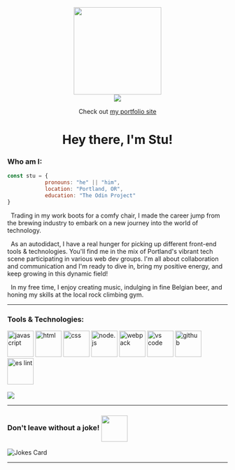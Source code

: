 <div align="center">
            <img src="https://media.giphy.com/media/v1.Y2lkPTc5MGI3NjExcTh5MmFramZnb2w3MGZ0bXgwbDExd3R5bmk5cGhtN2p3N3c4dW1raSZlcD12MV9pbnRlcm5hbF9naWZfYnlfaWQmY3Q9cw/5eLDrEaRGHegx2FeF2/giphy.gif" width="200px"/>
            <div>
                        <a href="https://www.linkedin.com/in/stu-macleod/">
                                    <img src="https://img.shields.io/badge/LinkedIn-blue?logo=linkedin&logoColor=white&style=for-the-badge">
                        </a>
                        <br>
                        <p>Check out <a href="https://stuvascript.github.io/portfolio/">my portfolio site</a></p>
            </div>
</div>
<div align="center">
           <h1>Hey there, I'm Stu!</h1>
     
 </div>

### Who am I:

```javascript
const stu = {
            pronouns: "he" || "him",
            location: "Portland, OR",
            education: "The Odin Project"
}
```

&nbsp;&nbsp;Trading in my work boots for a comfy chair, I made the career jump from the brewing industry to embark on a new journey into the world of technology.

&nbsp;&nbsp;As an autodidact, I have a real hunger for picking up different front-end tools & technologies. You'll find me in the mix of Portland's vibrant tech scene participating in various web dev groups. I'm all about collaboration and communication and I'm ready to dive in, bring my positive energy, and keep growing in this dynamic field! 

&nbsp;&nbsp;In my free time, I enjoy creating music, indulging in fine Belgian beer, and honing my skills at the local rock climbing gym.

---

### Tools & Technologies:

<div>
            <img src="https://cdn.jsdelivr.net/gh/devicons/devicon/icons/javascript/javascript-original.svg" title="JavaScript" alt="javascript" width="60px"/>
            <img src="https://cdn.jsdelivr.net/gh/devicons/devicon/icons/html5/html5-original-wordmark.svg" title="HTML" alt="html" width="60px"/>
            <img src="https://cdn.jsdelivr.net/gh/devicons/devicon/icons/css3/css3-original-wordmark.svg" title="CSS" alt="css" width="60px"/>
            <img src="https://cdn.jsdelivr.net/gh/devicons/devicon/icons/nodejs/nodejs-original.svg" title="node.js" alt="node.js" width="60px"/>
            <img src="https://cdn.jsdelivr.net/gh/devicons/devicon/icons/webpack/webpack-original.svg" title="Webpack" alt="webpack" width="60px"/>
            <img src="https://cdn.jsdelivr.net/gh/devicons/devicon/icons/vscode/vscode-original.svg" title="VS Code" alt="vs code" width="60px"/>
            <img src="https://cdn.jsdelivr.net/gh/devicons/devicon/icons/github/github-original.svg" title="GitHub" alt="github" width="60px"/>
            <img src="https://cdn.jsdelivr.net/gh/devicons/devicon/icons/eslint/eslint-original.svg" title="ES Lint" alt="es lint" width="60px"/>
</div>  

<br>

<img src="https://github-readme-stats.vercel.app/api/top-langs/?username=StuvaScript&layout=compact&theme=shadow_blue">

---

### Don't leave without a joke! <img align="center" src="https://media.giphy.com/media/v1.Y2lkPTc5MGI3NjExZDRtMmZ4MWEyeWMxYXpnNWwzYmRmNWl4MDdzaDNyaDhmY3poN2d1NCZlcD12MV9pbnRlcm5hbF9naWZfYnlfaWQmY3Q9cw/KZN7uGCLklxQhvzwAg/giphy.gif" width="60px"/>
<img src="https://readme-jokes.vercel.app/api?theme=tokyonight&hideBorder" alt="Jokes Card" />

---
